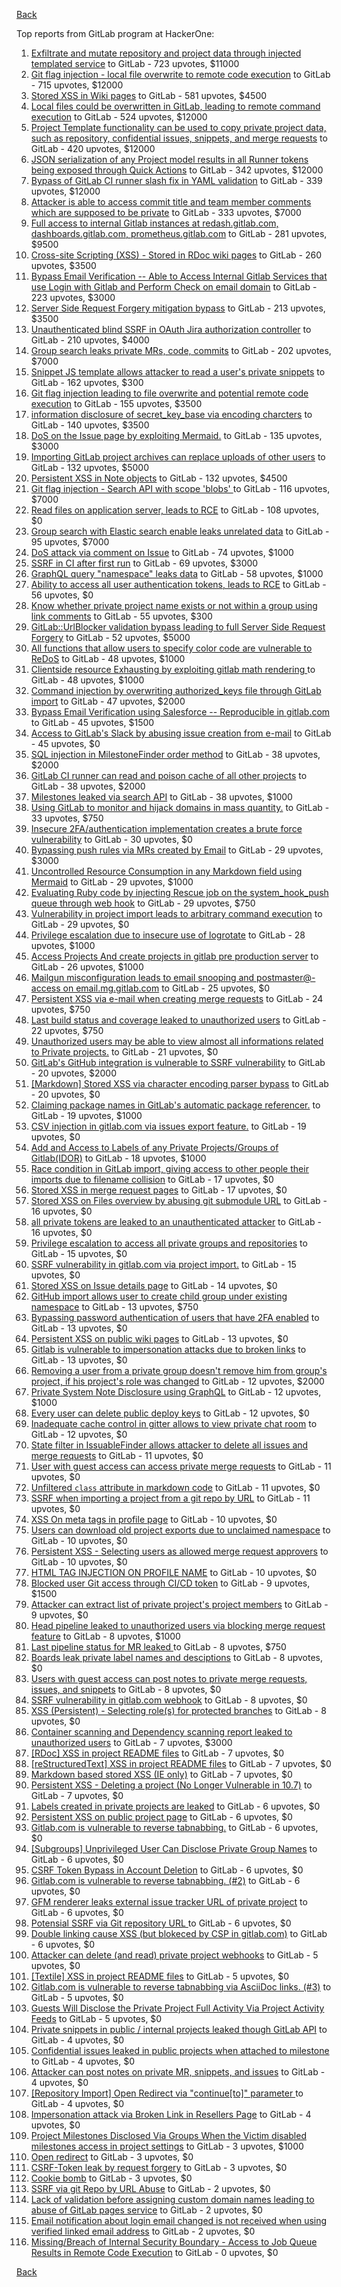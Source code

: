 [Back](../README.md)

Top reports from GitLab program at HackerOne:

1. [Exfiltrate and mutate repository and project data through injected templated service](https://hackerone.com/reports/446585) to GitLab - 723 upvotes, $11000
2. [Git flag injection - local file overwrite to remote code execution](https://hackerone.com/reports/658013) to GitLab - 715 upvotes, $12000
3. [Stored XSS in Wiki pages](https://hackerone.com/reports/526325) to GitLab - 581 upvotes, $4500
4. [Local files could be overwritten in GitLab, leading to remote command execution](https://hackerone.com/reports/587854) to GitLab - 524 upvotes, $12000
5. [Project Template functionality can be used to copy private project data, such as repository, confidential issues, snippets, and merge requests](https://hackerone.com/reports/689314) to GitLab - 420 upvotes, $12000
6. [JSON serialization of any Project model results in all Runner tokens being exposed through Quick Actions](https://hackerone.com/reports/509924) to GitLab - 342 upvotes, $12000
7. [Bypass of GitLab CI runner slash fix in YAML validation](https://hackerone.com/reports/409395) to GitLab - 339 upvotes, $12000
8. [Attacker is able to access commit title and team member comments which are supposed to be private](https://hackerone.com/reports/502593) to GitLab - 333 upvotes, $7000
9. [Full access to internal Gitlab instances at redash.gitlab.com, dashboards.gitlab.com, prometheus.gitlab.com](https://hackerone.com/reports/498964) to GitLab - 281 upvotes, $9500
10. [Cross-site Scripting (XSS) - Stored in RDoc wiki pages](https://hackerone.com/reports/662287) to GitLab - 260 upvotes, $3500
11. [Bypass Email Verification -- Able to Access Internal Gitlab Services that use Login with Gitlab and Perform Check on email domain](https://hackerone.com/reports/565883) to GitLab - 223 upvotes, $3000
12. [Server Side Request Forgery mitigation bypass](https://hackerone.com/reports/632101) to GitLab - 213 upvotes, $3500
13. [Unauthenticated blind SSRF in OAuth Jira authorization controller](https://hackerone.com/reports/398799) to GitLab - 210 upvotes, $4000
14. [Group search leaks private MRs, code, commits](https://hackerone.com/reports/692252) to GitLab - 202 upvotes, $7000
15. [Snippet JS template allows attacker to read a user's private snippets](https://hackerone.com/reports/348443) to GitLab - 162 upvotes, $300
16. [Git flag injection leading to file overwrite and potential remote code execution](https://hackerone.com/reports/653125) to GitLab - 155 upvotes, $3500
17. [information disclosure of secret_key_base via encoding charcters](https://hackerone.com/reports/460545) to GitLab - 140 upvotes, $3500
18. [DoS on the Issue page by exploiting Mermaid.](https://hackerone.com/reports/470067) to GitLab - 135 upvotes, $3000
19. [Importing GitLab project archives can replace uploads of other users](https://hackerone.com/reports/534794) to GitLab - 132 upvotes, $5000
20. [Persistent XSS in Note objects](https://hackerone.com/reports/508184) to GitLab - 132 upvotes, $4500
21. [Git flag injection - Search API with scope 'blobs' ](https://hackerone.com/reports/682442) to GitLab - 116 upvotes, $7000
22. [Read files on application server, leads to RCE](https://hackerone.com/reports/178152) to GitLab - 108 upvotes, $0
23. [Group search with Elastic search enable leaks unrelated data](https://hackerone.com/reports/708820) to GitLab - 95 upvotes, $7000
24. [DoS attack via comment on Issue](https://hackerone.com/reports/557154) to GitLab - 74 upvotes, $1000
25. [SSRF in CI after first run](https://hackerone.com/reports/369451) to GitLab - 69 upvotes, $3000
26. [GraphQL query "namespace" leaks data](https://hackerone.com/reports/614355) to GitLab - 58 upvotes, $1000
27. [Ability to access all user authentication tokens, leads to RCE](https://hackerone.com/reports/158330) to GitLab - 56 upvotes, $0
28. [Know whether private project name exists or not within a group using link comments](https://hackerone.com/reports/495497) to GitLab - 55 upvotes, $300
29. [GitLab::UrlBlocker validation bypass leading to full Server Side Request Forgery](https://hackerone.com/reports/541169) to GitLab - 52 upvotes, $5000
30. [All functions that allow users to specify color code are vulnerable to ReDoS](https://hackerone.com/reports/511381) to GitLab - 48 upvotes, $1000
31. [Clientside resource Exhausting by exploiting gitlab math rendering ](https://hackerone.com/reports/549040) to GitLab - 48 upvotes, $1000
32. [Command injection by overwriting authorized_keys file through GitLab import](https://hackerone.com/reports/298873) to GitLab - 47 upvotes, $2000
33. [Bypass Email Verification using Salesforce -- Reproducible in gitlab.com](https://hackerone.com/reports/617896) to GitLab - 45 upvotes, $1500
34. [Access to GitLab's Slack by abusing issue creation from e-mail](https://hackerone.com/reports/218230) to GitLab - 45 upvotes, $0
35. [SQL injection in MilestoneFinder order method](https://hackerone.com/reports/298176) to GitLab - 38 upvotes, $2000
36. [GitLab CI runner can read and poison cache of all other projects](https://hackerone.com/reports/301432) to GitLab - 38 upvotes, $2000
37. [Milestones leaked via search API](https://hackerone.com/reports/460815) to GitLab - 38 upvotes, $1000
38. [Using GitLab to monitor and hijack domains in mass quantity.](https://hackerone.com/reports/312118) to GitLab - 33 upvotes, $750
39. [Insecure 2FA/authentication implementation creates a brute force vulnerability](https://hackerone.com/reports/149598) to GitLab - 30 upvotes, $0
40. [Bypassing push rules via MRs created by Email](https://hackerone.com/reports/526570) to GitLab - 29 upvotes, $3000
41. [Uncontrolled Resource Consumption in any Markdown field using Mermaid](https://hackerone.com/reports/670572) to GitLab - 29 upvotes, $1000
42. [Evaluating Ruby code by injecting Rescue job on the system_hook_push queue through web hook](https://hackerone.com/reports/299473) to GitLab - 29 upvotes, $750
43. [Vulnerability in project import leads to arbitrary command execution](https://hackerone.com/reports/378148) to GitLab - 29 upvotes, $0
44. [Privilege escalation due to insecure use of logrotate](https://hackerone.com/reports/578119) to GitLab - 28 upvotes, $1000
45. [Access Projects And create projects in gitlab pre production server](https://hackerone.com/reports/540711) to GitLab - 26 upvotes, $1000
46. [Mailgun misconfiguration leads to email snooping and postmaster@-access on email.mg.gitlab.com](https://hackerone.com/reports/174983) to GitLab - 25 upvotes, $0
47. [Persistent XSS via e-mail when creating merge requests](https://hackerone.com/reports/496973) to GitLab - 24 upvotes, $750
48. [Last build status and coverage leaked to unauthorized users](https://hackerone.com/reports/477222) to GitLab - 22 upvotes, $750
49. [Unauthorized users may be able to view almost all informations related to Private projects.](https://hackerone.com/reports/407763) to GitLab - 21 upvotes, $0
50. [GitLab's GitHub integration is vulnerable to SSRF vulnerability](https://hackerone.com/reports/446593) to GitLab - 20 upvotes, $2000
51. [[Markdown] Stored XSS via character encoding parser bypass](https://hackerone.com/reports/270999) to GitLab - 20 upvotes, $0
52. [Claiming package names in GitLab's automatic package referencer.](https://hackerone.com/reports/462503) to GitLab - 19 upvotes, $1000
53. [CSV injection in gitlab.com via issues export feature.](https://hackerone.com/reports/216243) to GitLab - 19 upvotes, $0
54. [Add and Access to Labels of any Private Projects/Groups of Gitlab(IDOR)](https://hackerone.com/reports/439729) to GitLab - 18 upvotes, $1000
55. [Race condition in GitLab import, giving access to other people their imports due to filename collision](https://hackerone.com/reports/214028) to GitLab - 17 upvotes, $0
56. [Stored XSS in merge request pages](https://hackerone.com/reports/409380) to GitLab - 17 upvotes, $0
57. [Stored XSS on Files overview by abusing git submodule URL](https://hackerone.com/reports/218872) to GitLab - 16 upvotes, $0
58. [all private tokens are leaked to an unauthenticated attacker](https://hackerone.com/reports/268794) to GitLab - 16 upvotes, $0
59. [Privilege escalation to access all private groups and repositories](https://hackerone.com/reports/131210) to GitLab - 15 upvotes, $0
60. [SSRF vulnerability in gitlab.com via project import.](https://hackerone.com/reports/215105) to GitLab - 15 upvotes, $0
61. [Stored XSS on Issue details page](https://hackerone.com/reports/384255) to GitLab - 14 upvotes, $0
62. [GitHub import allows user to create child group under existing namespace](https://hackerone.com/reports/301137) to GitLab - 13 upvotes, $750
63. [Bypassing password authentication of users that have 2FA enabled](https://hackerone.com/reports/128085) to GitLab - 13 upvotes, $0
64. [Persistent XSS on public wiki pages](https://hackerone.com/reports/136333) to GitLab - 13 upvotes, $0
65. [Gitlab is vulnerable to impersonation attacks due to broken links](https://hackerone.com/reports/265696) to GitLab - 13 upvotes, $0
66. [Removing a user from a private group doesn't remove him from group's project, if his project's role was changed](https://hackerone.com/reports/310185) to GitLab - 12 upvotes, $2000
67. [Private System Note Disclosure using GraphQL](https://hackerone.com/reports/633001) to GitLab - 12 upvotes, $1000
68. [Every user can delete public deploy keys](https://hackerone.com/reports/195088) to GitLab - 12 upvotes, $0
69. [Inadequate cache control in gitter allows to view private chat room](https://hackerone.com/reports/493791) to GitLab - 12 upvotes, $0
70. [State filter in IssuableFinder allows attacker to delete all issues and merge requests](https://hackerone.com/reports/186194) to GitLab - 11 upvotes, $0
71. [User with guest access can access private merge requests](https://hackerone.com/reports/195134) to GitLab - 11 upvotes, $0
72. [Unfiltered `class` attribute in markdown code](https://hackerone.com/reports/216453) to GitLab - 11 upvotes, $0
73. [SSRF when importing a project from a git repo by URL](https://hackerone.com/reports/135937) to GitLab - 11 upvotes, $0
74. [XSS On meta tags in profile page](https://hackerone.com/reports/159984) to GitLab - 10 upvotes, $0
75. [Users can download old project exports due to unclaimed namespace](https://hackerone.com/reports/195058) to GitLab - 10 upvotes, $0
76. [Persistent XSS - Selecting users as allowed merge request approvers](https://hackerone.com/reports/346217) to GitLab - 10 upvotes, $0
77. [HTML TAG INJECTION ON PROFILE NAME](https://hackerone.com/reports/358001) to GitLab - 10 upvotes, $0
78. [Blocked user Git access through CI/CD token](https://hackerone.com/reports/497047) to GitLab - 9 upvotes, $1500
79. [Attacker can extract list of private project's project members](https://hackerone.com/reports/128051) to GitLab - 9 upvotes, $0
80. [Head pipeline leaked to unauthorized users via blocking merge request feature](https://hackerone.com/reports/667408) to GitLab - 8 upvotes, $1000
81. [Last pipeline status for MR leaked ](https://hackerone.com/reports/582349) to GitLab - 8 upvotes, $750
82. [Boards leak private label names and desciptions](https://hackerone.com/reports/162147) to GitLab - 8 upvotes, $0
83. [Users with guest access can post notes to private merge requests, issues, and snippets](https://hackerone.com/reports/195140) to GitLab - 8 upvotes, $0
84. [SSRF vulnerability in gitlab.com webhook](https://hackerone.com/reports/301924) to GitLab - 8 upvotes, $0
85. [XSS (Persistent) - Selecting role(s) for protected branches](https://hackerone.com/reports/346111) to GitLab - 8 upvotes, $0
86. [Container scanning and Dependency scanning report leaked to unauthorized users](https://hackerone.com/reports/676976) to GitLab - 7 upvotes, $3000
87. [[RDoc] XSS in project README files](https://hackerone.com/reports/200693) to GitLab - 7 upvotes, $0
88. [[reStructuredText] XSS in project README files](https://hackerone.com/reports/205497) to GitLab - 7 upvotes, $0
89. [Markdown based stored XSS (IE only)](https://hackerone.com/reports/118024) to GitLab - 7 upvotes, $0
90. [Persistent XSS - Deleting a project (No Longer Vulnerable in 10.7)](https://hackerone.com/reports/351554) to GitLab - 7 upvotes, $0
91. [Labels created in private projects are leaked](https://hackerone.com/reports/132777) to GitLab - 6 upvotes, $0
92. [Persistent XSS on public project page](https://hackerone.com/reports/129736) to GitLab - 6 upvotes, $0
93. [Gitlab.com is vulnerable to reverse tabnabbing.](https://hackerone.com/reports/211065) to GitLab - 6 upvotes, $0
94. [[Subgroups] Unprivileged User Can Disclose Private Group Names](https://hackerone.com/reports/215384) to GitLab - 6 upvotes, $0
95. [CSRF Token Bypass in Account Deletion](https://hackerone.com/reports/182487) to GitLab - 6 upvotes, $0
96. [Gitlab.com is vulnerable to reverse tabnabbing. (#2)](https://hackerone.com/reports/212629) to GitLab - 6 upvotes, $0
97. [GFM renderer leaks external issue tracker URL of private project](https://hackerone.com/reports/133717) to GitLab - 6 upvotes, $0
98. [Potensial SSRF via Git repository URL ](https://hackerone.com/reports/359288) to GitLab - 6 upvotes, $0
99. [Double linking cause XSS (but blokeced by CSP in gitlab.com)](https://hackerone.com/reports/729341) to GitLab - 6 upvotes, $0
100. [Attacker can delete (and read) private project webhooks](https://hackerone.com/reports/134292) to GitLab - 5 upvotes, $0
101. [[Textile] XSS in project README files](https://hackerone.com/reports/205498) to GitLab - 5 upvotes, $0
102. [Gitlab.com is vulnerable to reverse tabnabbing via AsciiDoc links. (#3)](https://hackerone.com/reports/213114) to GitLab - 5 upvotes, $0
103. [Guests Will Disclose the Private Project Full Activity Via Project Activity Feeds](https://hackerone.com/reports/491319) to GitLab - 5 upvotes, $0
104. [Private snippets in public / internal projects leaked though GitLab API](https://hackerone.com/reports/134305) to GitLab - 4 upvotes, $0
105. [Confidential issues leaked in public projects when attached to milestone](https://hackerone.com/reports/134300) to GitLab - 4 upvotes, $0
106. [Attacker can post notes on private MR, snippets, and issues](https://hackerone.com/reports/134299) to GitLab - 4 upvotes, $0
107. [[Repository Import] Open Redirect via "continue[to]" parameter ](https://hackerone.com/reports/215970) to GitLab - 4 upvotes, $0
108. [Impersonation attack via Broken Link in Resellers Page](https://hackerone.com/reports/266908) to GitLab - 4 upvotes, $0
109. [Project Milestones Disclosed Via Groups When the Victim disabled milestones access in project settings](https://hackerone.com/reports/636560) to GitLab - 3 upvotes, $1000
110. [Open redirect](https://hackerone.com/reports/214034) to GitLab - 3 upvotes, $0
111. [CSRF-Token leak by request forgery](https://hackerone.com/reports/221432) to GitLab - 3 upvotes, $0
112. [Cookie bomb](https://hackerone.com/reports/221041) to GitLab - 3 upvotes, $0
113. [SSRF via git Repo by URL Abuse](https://hackerone.com/reports/191216) to GitLab - 2 upvotes, $0
114. [Lack of validation before assigning custom domain names leading to abuse of GitLab pages service](https://hackerone.com/reports/296907) to GitLab - 2 upvotes, $0
115. [Email notification about login email changed is not received when using verified linked email address](https://hackerone.com/reports/801973) to GitLab - 2 upvotes, $0
116. [Missing/Breach of Internal Security Boundary - Access to Job Queue Results in Remote Code Execution](https://hackerone.com/reports/224198) to GitLab - 0 upvotes, $0


[Back](../README.md)
